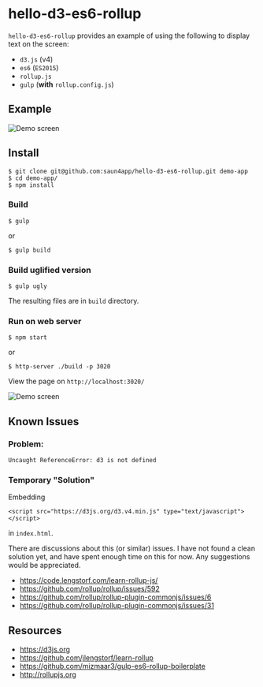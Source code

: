 # hello-d3-es6-rollup

`hello-d3-es6-rollup` provides an example of using the following to display text on the screen:
- `d3.js` (v4)
- `es6` (`ES2015`)
- `rollup.js`
- `gulp` (**with** `rollup.config.js`)

## Example
<img src="https://raw.github.com/saun4app/hello-d3-es6-gulp-rollup/master/demo-screen.png"
	alt="Demo screen" onclick="window.open('(https://saun4app.github.io/hello-d3-es6-rollup', '_blank');" />

## Install
```
$ git clone git@github.com:saun4app/hello-d3-es6-rollup.git demo-app
$ cd demo-app/
$ npm install
```

### Build
```
$ gulp
```
or
```
$ gulp build
```

### Build uglified version
```
$ gulp ugly
```
The resulting files are in `build` directory.

### Run on web server
```
$ npm start
```
or
```
$ http-server ./build -p 3020
```
View the page on `http://localhost:3020/`

<img src="https://raw.github.com/saun4app/hello-d3-es6-gulp-rollup/master/demo-screen.png"
	alt="Demo screen" onclick="window.open('(https://saun4app.github.io/hello-d3-es6-rollup', '_blank');" />

## Known Issues

### Problem:
`Uncaught ReferenceError: d3 is not defined`

### Temporary "Solution"
Embedding
```
<script src="https://d3js.org/d3.v4.min.js" type="text/javascript"></script>
```
in `index.html`.

There are discussions about this (or similar) issues.  I have not found a clean solution yet, and have spent enough time on this for now.  Any suggestions would be appreciated.
- https://code.lengstorf.com/learn-rollup-js/
- https://github.com/rollup/rollup/issues/592
- https://github.com/rollup/rollup-plugin-commonjs/issues/6
- https://github.com/rollup/rollup-plugin-commonjs/issues/31


## Resources
- https://d3js.org
- https://github.com/jlengstorf/learn-rollup
- https://github.com/mizmaar3/gulp-es6-rollup-boilerplate
- http://rollupjs.org
